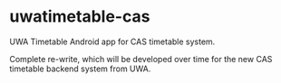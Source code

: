 # uwatimetable-cas
UWA Timetable Android app for CAS timetable system.

Complete re-write, which will be developed over time for the new CAS timetable backend system from UWA.

